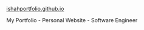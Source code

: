 <a href="https://ishahportfolio.github.io/"> ishahportfolio.github.io </a>


My Portfolio - Personal Website - Software Engineer
